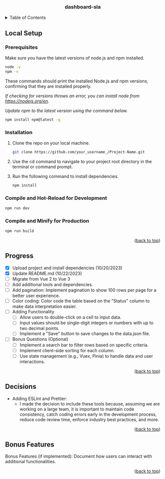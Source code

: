 <a name="readme-top"></a>



<!-- PROJECT TITLE -->
<div align="center">
  <h3 align="center">dashboard-sla</h3>
</div>



<!-- TABLE OF CONTENTS -->
<details>
  <summary>Table of Contents</summary>
  <ol>
    <li>
      <a href="#local-setup">Local Setup</a>
      <ul>
        <li><a href="#prerequisites">Prerequisites</a></li>
        <li><a href="#installation">Installation</a></li>
      </ul>
    </li>
    <li><a href="#progress">Progress</a></li>
    <li><a href="#decisions">Decisions</a></li>
    <li><a href="#bonus-features">Bonus Features</a></li>
  </ol>
</details>



<!-- LOCAL SETUP -->
## Local Setup

### Prerequisites

Make sure you have the latest versions of node.js and npm installed.

```sh
node -v
npm -v
```

These commands should print the installed Node.js and npm versions, confirming that they are installed properly.

_If checking for versions throws an error, you can install node from https://nodejs.org/en._

_Update npm to the latest version using the command below._

  ```sh
  npm install npm@latest -g
  ```

### Installation

1. Clone the repo on your local machine.
   ```sh
   git clone https://github.com/your_username_/Project-Name.git
   ```
2. Use the cd command to navigate to your project root directory in the terminal or command prompt.

3. Run the following command to install dependencies.
   ```sh
   npm install
   ```

### Compile and Hot-Reload for Development

```sh
npm run dev
```

### Compile and Minify for Production

```sh
npm run build
```

<p align="right">(<a href="#readme-top">back to top</a>)</p>



<!-- PROGRESS -->
## Progress

- [x] Upload project and install dependencies (10/20/2023)
- [x] Update README.md (10/22/2023)
- [ ] Migrate from Vue 2 to Vue 3
- [ ] Add additional tools and dependencies.
- [ ] Add pagination: Implement pagination to show 100 rows per page for a better user experience.
- [ ] Color coding: Color code the table based on the "Status" column to make data interpretation
easier.
- [ ] Adding Functionality
    - [ ] Allow users to double-click on a cell to input data.
    - [ ] Input values should be single-digit integers or numbers with up to two decimal points.
    - [ ] Implement a "Save" button to save changes to the data.json file.
- [ ] Bonus Questions (Optional)
    - [ ] Implement a search bar to filter rows based on specific criteria.
    - [ ] Implement client-side sorting for each column.
    - [ ] Use state management (e.g., Vuex, Pinia) to handle data and user interactions.

<p align="right">(<a href="#readme-top">back to top</a>)</p>



<!-- DECISIONS -->
## Decisions

- Adding ESLint and Prettier:
    - I made the decision to include these tools because, assuming we are working on a large team, it is important to maintain code consistency, catch coding errors early in the development process, reduce code review time, enforce industry best practices, and more.

<p align="right">(<a href="#readme-top">back to top</a>)</p>



<!-- BONUS FEATURES -->
## Bonus Features

Bonus Features (if implemented): Document how users can interact with
additional functionalities.

<p align="right">(<a href="#readme-top">back to top</a>)</p>

